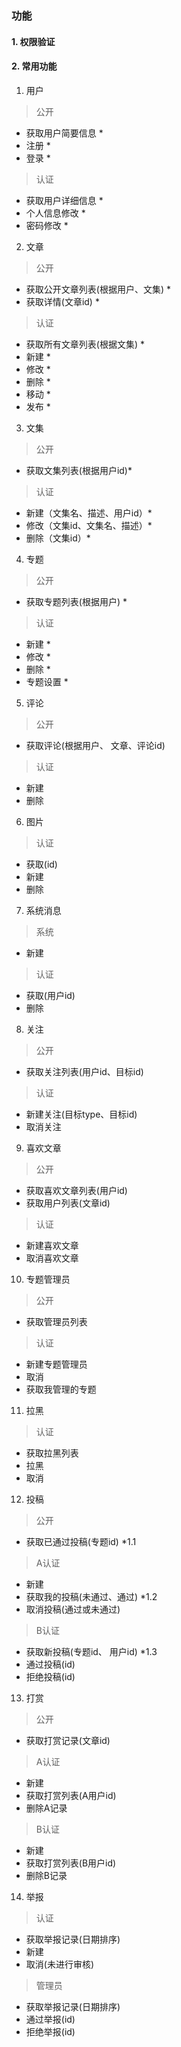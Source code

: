 ### 功能

#### 1. 权限验证
#### 2. 常用功能
1. 用户
> 公开
- 获取用户简要信息 *
- 注册 *
- 登录 *
> 认证
- 获取用户详细信息 *
- 个人信息修改 *
- 密码修改 *
2. 文章
> 公开
- 获取公开文章列表(根据用户、文集) *
- 获取详情(文章id) *
> 认证
- 获取所有文章列表(根据文集) *
- 新建 *
- 修改 *
- 删除 *
- 移动 *
- 发布 *
3. 文集
> 公开
- 获取文集列表(根据用户id)*
> 认证
- 新建（文集名、描述、用户id）*
- 修改（文集id、文集名、描述）*
- 删除（文集id）*
4. 专题
> 公开
- 获取专题列表(根据用户) *
> 认证
- 新建 *
- 修改 *
- 删除 *
- 专题设置 *
5. 评论
> 公开
- 获取评论(根据用户、 文章、评论id)
> 认证
- 新建
- 删除
6. 图片
> 认证
- 获取(id)
- 新建
- 删除
7. 系统消息
> 系统
- 新建
> 认证
- 获取(用户id)
- 删除
8. 关注
> 公开
- 获取关注列表(用户id、目标id)
> 认证
- 新建关注(目标type、目标id)
- 取消关注
9. 喜欢文章
> 公开
- 获取喜欢文章列表(用户id)
- 获取用户列表(文章id)
> 认证
- 新建喜欢文章
- 取消喜欢文章
10. 专题管理员
> 公开
- 获取管理员列表
> 认证
- 新建专题管理员
- 取消
- 获取我管理的专题
11. 拉黑
> 认证
- 获取拉黑列表
- 拉黑
- 取消
12. 投稿
> 公开
- 获取已通过投稿(专题id) *1.1
> A认证
- 新建
- 获取我的投稿(未通过、通过) *1.2
- 取消投稿(通过或未通过)
> B认证
- 获取新投稿(专题id、 用户id) *1.3
- 通过投稿(id)
- 拒绝投稿(id)
13. 打赏
> 公开
- 获取打赏记录(文章id)
> A认证
- 新建
- 获取打赏列表(A用户id)
- 删除A记录
> B认证
- 新建
- 获取打赏列表(B用户id)
- 删除B记录
14. 举报
> 认证
- 获取举报记录(日期排序)
- 新建
- 取消(未进行审核)
> 管理员
- 获取举报记录(日期排序)
- 通过举报(id)
- 拒绝举报(id)